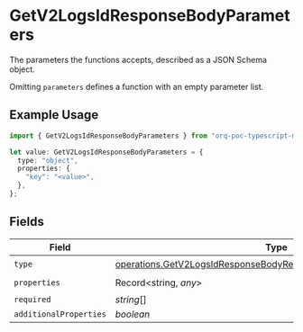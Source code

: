 # GetV2LogsIdResponseBodyParameters

The parameters the functions accepts, described as a JSON Schema object. 

 Omitting `parameters` defines a function with an empty parameter list.

## Example Usage

```typescript
import { GetV2LogsIdResponseBodyParameters } from "orq-poc-typescript-multi-env-version/models/operations";

let value: GetV2LogsIdResponseBodyParameters = {
  type: "object",
  properties: {
    "key": "<value>",
  },
};
```

## Fields

| Field                                                                                                                                                  | Type                                                                                                                                                   | Required                                                                                                                                               | Description                                                                                                                                            |
| ------------------------------------------------------------------------------------------------------------------------------------------------------ | ------------------------------------------------------------------------------------------------------------------------------------------------------ | ------------------------------------------------------------------------------------------------------------------------------------------------------ | ------------------------------------------------------------------------------------------------------------------------------------------------------ |
| `type`                                                                                                                                                 | [operations.GetV2LogsIdResponseBodyResponse200ApplicationJson3Type](../../models/operations/getv2logsidresponsebodyresponse200applicationjson3type.md) | :heavy_check_mark:                                                                                                                                     | N/A                                                                                                                                                    |
| `properties`                                                                                                                                           | Record<string, *any*>                                                                                                                                  | :heavy_check_mark:                                                                                                                                     | N/A                                                                                                                                                    |
| `required`                                                                                                                                             | *string*[]                                                                                                                                             | :heavy_minus_sign:                                                                                                                                     | N/A                                                                                                                                                    |
| `additionalProperties`                                                                                                                                 | *boolean*                                                                                                                                              | :heavy_minus_sign:                                                                                                                                     | N/A                                                                                                                                                    |